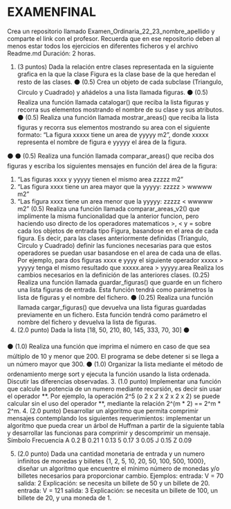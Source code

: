 # EXAMENFINAL
Crea un repositorio llamado Examen_Ordinaria_22_23_nombre_apellido y comparte el link con el profesor.
Recuerda que en ese repositorio deben al menos estar todos los ejercicios en diferentes ficheros y el archivo Readme.md
Duración: 2 horas.
1. (3 puntos) Dada la relación entre clases representada en la siguiente grafica
en la que la clase Figura es la clase base de la que heredan el resto de las clases.
⚫ (0.5) Crea un objeto de cada subclase (Triangulo, Circulo y Cuadrado) y añádelos a una lista llamada figuras.
⚫ (0.5) Realiza una función llamada catalogar() que reciba la lista figuras y recorra sus elementos mostrando el nombre de su clase y sus atributos.
⚫ (0.5) Realiza una función llamada mostrar_areas() que reciba la lista figuras y recorra sus elementos mostrando su area con el siguiente formato: “La figura xxxxx tiene un area de yyyyy m2”, donde xxxxx representa el nombre de figura e yyyyy el área de la figura.
 
⚫
⚫ (0.5) Realiza una función llamada comparar_areas() que reciba dos figuras y escriba los siguientes mensajes en función del área de la figura:
1. “Las figuras xxxx y yyyyy tienen el mismo area zzzzz m2”
2. “Las figura xxxx tiene un area mayor que la yyyyy: zzzzz > wwwww m2”
3. “Las figura xxxx tiene un area menor que la yyyyy: zzzzz < wwwww m2”
(0.5) Realiza una función llamada comparar_areas_v2() que implimente la misma funcionalidad que la anterior funcion, pero haciendo uso directo de los operadores matematicos >, < y = sobre cada los objetos de entrada tipo Figura, basandose en el area de cada figura. Es decir, para las clases anteriormente definidas (Triangulo, Circulo y Cuadrado) definir las funciones necesarias para que estos operadores se puedan usar basandose en el area de cada una de ellas. Por ejemplo, para dos figuras xxxx e yyyy el siguiente operador
xxxxx > yyyyy
tenga el mismo resultado que
xxxxx.area > yyyyy.area
Realiza los cambios necesarios en la definición de las anteriores clases.
(0.25) Realiza una función llamada guardar_figuras() que guarde en un fichero una lista figuras de entrada. Esta función tendrá como parámetros la lista de figuras y el nombre del fichero.
⚫ (0.25) Realiza una función llamada cargar_figuras() que devuelva una lista figuras guardadas previamente en un fichero. Esta función tendrá como parámetro el nombre del fichero y devuelva la lista de figuras.
2. (2.0 punto) Dada la lista
[18, 50, 210, 80, 145, 333, 70, 30]
⚫

⚫ (1.0) Realiza una función que imprima el número en caso de que sea múltiplo de 10 y menor que 200. El programa se debe detener si se llega a un número mayor que 300.
⚫ (1.0) Organizar la lista mediante el método de ordenamiento merge sort y ejecuta la función usando la lista ordenada. Discutir las diferencias observadas.
3. (1.0 punto) Implementar una función que calcule la potencia de un numero mediante recursión, es decir sin usar el operador **.
Por ejemplo, la operación 2^5 (o 2 x 2 x 2 x 2 x 2) se puede calcular sin el uso del operador **, mediante la relación 2^(m * 2) == 2^m * 2^m.
4. (2.0 punto) Desarrollar un algoritmo que permita comprimir mensajes
contemplando los siguientes requerimientos: implementar un algoritmo que pueda crear un árbol de Huffman a partir de la siguiente tabla y desarrollar las funcionas para comprimir y descomprimir un mensaje.
Símbolo Frecuencia
A 0.2
B 0.21
1 0.13
5 0.17 3 0.05 J 0.15 Z 0.09
                  
5. (2.0 punto) Dada una cantidad monetaria de entrada y un numero infinitos
de monedas y billetes {1, 2, 5, 10, 20, 50, 100, 500, 1000}, diseñar un algoritmo que encuentre el mínimo número de monedas y/o billetes necesarios para proporcionar cambio.
Ejemplos:
entrada: V = 70
salida: 2
Explicación: se necesita un billete de 50 y un billete de 20.
entrada: V = 121
salida: 3
Explicación: se necesita un billete de 100, un billete de 20, y una moneda de 1.
 
